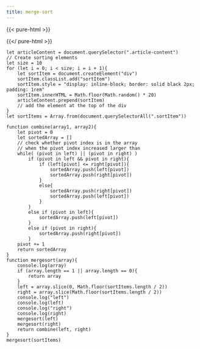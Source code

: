 ```yaml
---
title: merge-sort
---
```

{{< pure-html >}}
<script>
let articleContent = document.querySelector(".article-content");
// Create sorting elements
let size = 10;
for (let i = 0; i < size; i++) {
    let sortItem = document.createElement("div");
    sortItem.classList.add("sortItem");
    sortItem.style.cssText = "display: inline-block; border: solid black 2px; padding: 1rem";
    sortItem.innerHTML = Math.floor(Math.random() * 20);
    articleContent.prepend(sortItem);
    // add the element at the top of the div
}

let sortItems = Array.from(document.querySelectorAll(".sortItem"));

function combine(left, right) {
    let sortedArray = [];
    let leftIndex = 0;
    let rightIndex = 0;

    while (leftIndex < left.length && rightIndex < right.length) {
        if (left[leftIndex].innerHTML <= right[rightIndex].innerHTML) {
            sortedArray.push(left[leftIndex]);
            leftIndex++;
        } else {
            sortedArray.push(right[rightIndex]);
            rightIndex++;
        }
    }

    return sortedArray.concat(left.slice(leftIndex)).concat(right.slice(rightIndex));
}

function mergeSort(array) {
    if (array.length <= 1) {
        return array;
    }

    const mid = Math.floor(array.length / 2);
    const left = array.slice(0, mid);
    const right = array.slice(mid);

    return combine(mergeSort(left), mergeSort(right));
}

const sortedItems = mergeSort(sortItems);

// Display the sorted div elements
sortedItems.forEach(item => articleContent.appendChild(item));
</script>
{{</ pure-html >}}

    let articleContent = document.querySelector(".article-content")
    // Create sorting elements
    let size = 10
    for (let i = 0; i < size; i = i + 1){
        let sortItem = document.createElement("div")
        sortItem.classList.add("sortItem")
        sortItem.style = "display: inline-block; border: solid black 2px; padding: 1rem"
        sortItem.innerHTML = Math.floor(Math.random() * 20)
        articleContent.prepend(sortItem)
        // add the element at the top of the div
    }
    let sortItems = Array.from(document.querySelectorAll(".sortItem"))

    function combine(array1, array2){
        let pivot = 0
        let sortedArray = []
        // check whether pivot index is in the array
        // when the pivot index increased larger than
        while( (pivot in left) || (pivot in right) )
            if (pivot in left && pivot in right){
                if (left[pivot] <= right[pivot]){
                    sortedArray.push(left[pivot])
                    sortedArray.push(right[pivot])
                }
                else{
                    sortedArray.push(right[pivot])
                    sortedArray.push(left[pivot])
                } 
            }
            else if (pivot in left){
                sortedArray.push(left[pivot])
            }
            else if (pivot in right){
                sortedArray.push(right[pivot])
            }
        pivot += 1
        return sortedArray
    }
    function mergesort(array){
        console.log(array)
        if (array.length == 1 || array.length == 0){
            return array
        }
        left = array.slice(0, Math.floor(sortItems.length / 2))
        right = array.slice(Math.floor(sortItems.length / 2))
        console.log("left")
        console.log(left)
        console.log("right")
        console.log(right)
        mergesort(left)
        mergesort(right)
        return combine(left, right)
    }
    mergesort(sortItems)